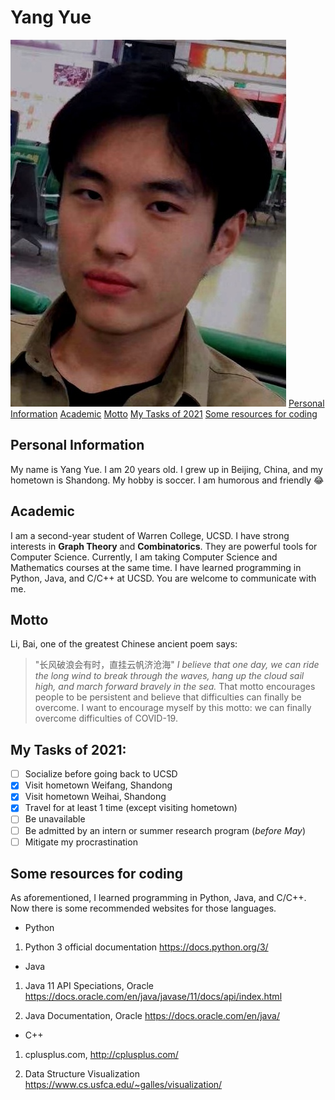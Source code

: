 # Yang Yue
![Taken in a travel](image_general/CSE110_PHOTO1.jpg)
[Personal Information](#personal-information)
[Academic](#academic)
[Motto](#motto)
[My Tasks of 2021](#my-tasks-of-2021)
[Some resources for coding](#some-resources-for-coding)


## Personal Information
My name is Yang Yue. I am 20 years old. I grew up in Beijing, China, and my hometown is Shandong. My hobby is soccer. I am humorous and friendly :joy:

## Academic
I am a second-year student of Warren College, UCSD. I have strong interests in **Graph Theory** and **Combinatorics**. They are powerful tools for Computer Science. Currently, I am taking Computer Science and Mathematics courses at the same time. I have learned programming in Python, Java, and C/C++ at UCSD. You are welcome to communicate with me. 

## Motto
Li, Bai, one of the greatest Chinese ancient poem says:
>"长风破浪会有时，直挂云帆济沧海"
>*I believe that one day, we can ride the long wind to break through the waves, hang up the cloud sail high, and march forward bravely in the sea.*
That motto encourages people to be persistent and believe that difficulties can finally be overcome.
I want to encourage myself by this motto: we can finally overcome difficulties of COVID-19.

## My Tasks of 2021:
- [ ] Socialize before going back to UCSD
- [x] Visit hometown Weifang, Shandong
- [x] Visit hometown Weihai, Shandong
- [x] Travel for at least 1 time (except visiting hometown)
- [ ] Be unavailable
- [ ] Be admitted by an intern or summer research program (*before May*)
- [ ] Mitigate my procrastination

## Some resources for coding
As aforementioned, I learned programming in Python, Java, and C/C++. Now there is some recommended websites for those languages.

- Python
1. Python 3 official documentation
https://docs.python.org/3/

- Java
1. Java 11 API Speciations, Oracle
https://docs.oracle.com/en/java/javase/11/docs/api/index.html

2. Java Documentation, Oracle
https://docs.oracle.com/en/java/

- C++
1. cplusplus.com, 
http://cplusplus.com/

2. Data Structure Visualization
https://www.cs.usfca.edu/~galles/visualization/

 

 




